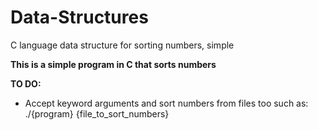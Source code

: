 # Data-Structures
C language data structure for sorting numbers, simple


**This is a simple program in C that sorts numbers**

**TO DO:**
- Accept keyword arguments and sort numbers from files too such as: ./{program} {file_to_sort_numbers}


